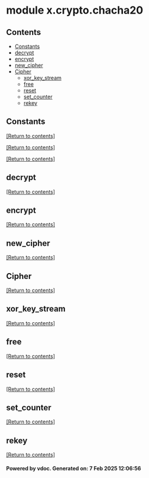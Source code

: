 # module x.crypto.chacha20


## Contents
- [Constants](#Constants)
- [decrypt](#decrypt)
- [encrypt](#encrypt)
- [new_cipher](#new_cipher)
- [Cipher](#Cipher)
  - [xor_key_stream](#xor_key_stream)
  - [free](#free)
  - [reset](#reset)
  - [set_counter](#set_counter)
  - [rekey](#rekey)

## Constants
[[Return to contents]](#Contents)

[[Return to contents]](#Contents)

[[Return to contents]](#Contents)

## decrypt
[[Return to contents]](#Contents)

## encrypt
[[Return to contents]](#Contents)

## new_cipher
[[Return to contents]](#Contents)

## Cipher
[[Return to contents]](#Contents)

## xor_key_stream
[[Return to contents]](#Contents)

## free
[[Return to contents]](#Contents)

## reset
[[Return to contents]](#Contents)

## set_counter
[[Return to contents]](#Contents)

## rekey
[[Return to contents]](#Contents)

#### Powered by vdoc. Generated on: 7 Feb 2025 12:06:56
